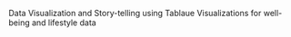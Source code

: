 Data Visualization and Story-telling using Tablaue Visualizations for well-being and lifestyle data
